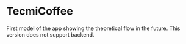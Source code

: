 # TecmiCoffee

First model of the app showing the theoretical flow in the future.
This version does not support backend. 